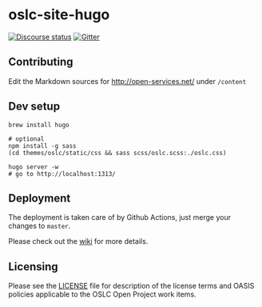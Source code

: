 # oslc-site-hugo

[![Discourse status](https://img.shields.io/discourse/https/meta.discourse.org/status.svg)](https://forum.open-services.net/)
[![Gitter](https://img.shields.io/gitter/room/nwjs/nw.js.svg)](https://gitter.im/OSLC/chat)

## Contributing

Edit the Markdown sources for http://open-services.net/ under `/content`

## Dev setup

```
brew install hugo

# optional
npm install -g sass
(cd themes/oslc/static/css && sass scss/oslc.scss:./oslc.css)

hugo server -w
# go to http://localhost:1313/
```

## Deployment

The deployment is taken care of by Github Actions, just merge your changes to `master`.

Please check out the [wiki](https://github.com/OSLC/oslc-site-hugo/wiki/Contributing-Setup) for more details.

## Licensing

Please see the
[LICENSE](https://github.com/oslc-op/oslc-admin/blob/master/LICENSE.md)
file for description of the license terms and OASIS policies applicable
to the OSLC Open Project work items.

